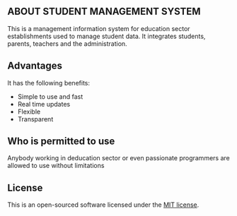 
## ABOUT STUDENT MANAGEMENT SYSTEM

This is a management information system for education sector establishments used to manage student data. It integrates students, parents, teachers and the administration.

## Advantages
It has the following benefits:

- Simple to use and fast
- Real time updates
- Flexible
- Transparent


## Who is permitted to use
Anybody working in deducation sector or even passionate programmers are allowed to use without limitations

## License

This is an open-sourced software licensed under the [MIT license](https://opensource.org/licenses/MIT).
